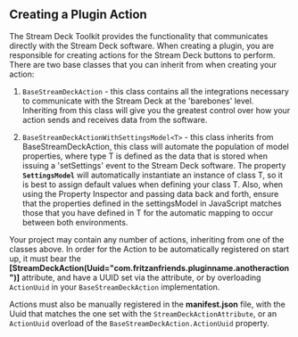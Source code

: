 ## Creating a Plugin Action

The Stream Deck Toolkit provides the functionality that communicates directly with the Stream Deck software. When creating a plugin, you are responsible for creating actions for the Stream Deck buttons to perform. There are two base classes that you can inherit from when creating your action:

1. `BaseStreamDeckAction` - this class contains all the integrations necessary to communicate with the Stream Deck at the 'barebones' level. Inheriting from this class will give you the greatest control over how your action sends and receives data from the software.

2. `BaseStreamDeckActionWithSettingsModel<T>` - this class inherits from BaseStreamDeckAction, this class will automate the population of model properties, where type T is defined as the data that is stored when issuing a 'setSettings' event to the Stream Deck software. The property **`SettingsModel`** will automatically instantiate an instance of class T, so it is best to assign default values when defining your class T. Also, when using the Property Inspector and passing data back and forth, ensure that the properties defined in the settingsModel in JavaScript matches those that you have defined in T for the automatic mapping to occur between both environments.

Your project may contain any number of actions, inheriting from one of the classes above. In order for the Action to be automatically registered on start up, it must bear the **[StreamDeckAction(Uuid="com.fritzanfriends.pluginname.anotheraction")]** attribute, and have a UUID set via the attribute, or by overloading `ActionUuid` in your `BaseStreamDeckAction` implementation.

Actions must also be manually registered in the **manifest.json** file, with the Uuid that matches the one set with the `StreamDeckActionAttribute`, or an `ActionUuid` overload of the `BaseStreamDeckAction.ActionUuid` property.
